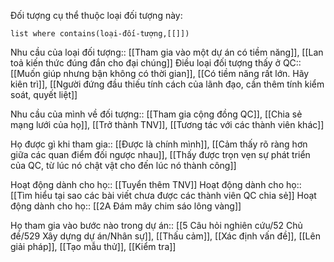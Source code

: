 Đối tượng cụ thể thuộc loại đối tượng này:
```dataview 
list where contains(loại-đối-tượng,[[]])
```
Nhu cầu của loại đối tượng:: [[Tham gia vào một dự án có tiềm năng]], [[Lan toả kiến thức đúng đắn cho đại chúng]]
Điều loại đối tượng thấy ở QC:: [[Muốn giúp nhưng bận không có thời gian]], [[Có tiềm năng rất lớn. Hãy kiên trì]], [[Người đứng đầu thiếu tính cách của lãnh đạo, cần thêm tính kiểm soát, quyết liệt]]

Nhu cầu của mình về đối tượng:: [[Tham gia cộng đồng QC]], [[Chia sẻ mạng lưới của họ]], [[Trở thành TNV]], [[Tương tác với các thành viên khác]]

Họ được gì khi tham gia:: [[Được là chính mình]], [[Cảm thấy rõ ràng hơn giữa các quan điểm đối ngược nhau]], [[Thấy được trọn vẹn sự phát triển của QC, từ lúc nó chật vật cho đến lúc nó thành công]]

Hoạt động dành cho họ:: [[Tuyển thêm TNV]]
Hoạt động dành cho họ:: [[Tìm hiểu tại sao các bài viết chưa được các thành viên QC chia sẻ]]
Hoạt động dành cho họ:: [[2A Đám mây chim sáo lông vàng]]

Họ tham gia vào bước nào trong dự án:: [[5 Câu hỏi nghiên cứu/52 Chủ đề/529 Xây dựng dự án/Nhân sự]], [[Thấu cảm]], [[Xác định vấn đề]], [[Lên giải pháp]], [[Tạo mẫu thử]], [[Kiểm tra]]
